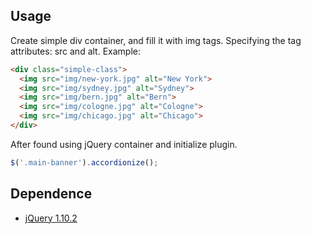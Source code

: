 ## Usage
Create simple div container, and fill it with img tags.
Specifying the tag attributes: src and alt.
Example:
```html
<div class="simple-class">
  <img src="img/new-york.jpg" alt="New York">
  <img src="img/sydney.jpg" alt="Sydney">
  <img src="img/bern.jpg" alt="Bern">
  <img src="img/cologne.jpg" alt="Cologne">
  <img src="img/chicago.jpg" alt="Chicago">
</div>

```
After found using jQuery container and initialize plugin.
```js
$('.main-banner').accordionize();
```

## Dependence

* [jQuery 1.10.2](https://developers.google.com/speed/libraries/devguide#jquery)
